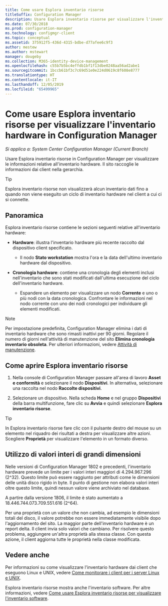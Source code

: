 ```yaml
---
title: Come usare Esplora inventario risorse
titleSuffix: Configuration Manager
description: Usare Esplora inventario risorse per visualizzare l'inventario hardware in Configuration Manager.
ms.date: 07/30/2018
ms.prod: configuration-manager
ms.technology: configmgr-client
ms.topic: conceptual
ms.assetid: 375912f5-436d-4315-bdbe-d77afee6c9f3
author: mestew
ms.author: mstewart
manager: dougeby
ms.collection: M365-identity-device-management
ms.openlocfilehash: c55b7b5bc4effdb1bf1f13dbe0248aa56ad2abe1
ms.sourcegitcommit: 1bccb61bf3c7c69d51e0e224d0619c8f608e8777
ms.translationtype: HT
ms.contentlocale: it-IT
ms.lasthandoff: 12/05/2019
ms.locfileid: "65499965"
---
```

# <a name="how-to-use-resource-explorer-to-view-hardware-inventory-in-configuration-manager"></a>Come usare Esplora inventario risorse per visualizzare l'inventario hardware in Configuration Manager

*Si applica a: System Center Configuration Manager (Current Branch)*

Usare Esplora inventario risorse in Configuration Manager per visualizzare le informazioni relative all'inventario hardware. Il sito raccoglie le informazioni dai client nella gerarchia.  

> [!Tip]  
>  Esplora inventario risorse non visualizzerà alcun inventario dati fino a quando non viene eseguito un ciclo di inventario hardware nel client a cui ci si connette.  



## <a name="overview"></a>Panoramica

Esplora inventario risorse contiene le sezioni seguenti relative all'inventario hardware:  

- **Hardware**: illustra l'inventario hardware più recente raccolto dal dispositivo client specificato.  

    - Il nodo **Stato workstation** mostra l'ora e la data dell'ultimo inventario hardware dal dispositivo.  

- **Cronologia hardware**: contiene una cronologia degli elementi inclusi nell'inventario che sono stati modificati dall'ultima esecuzione del ciclo dell'inventario hardware.  

    - Espandere un elemento per visualizzare un nodo **Corrente** e uno o più nodi con la data cronologica. Confrontare le informazioni nel nodo corrente con uno dei nodi cronologici per individuare gli elementi modificati.  

> [!NOTE]  
> Per impostazione predefinita, Configuration Manager elimina i dati di inventario hardware che sono rimasti inattivi per 90 giorni. Regolare il numero di giorni nell'attività di manutenzione del sito **Elimina cronologia inventario obsoleta**. Per ulteriori informazioni, vedere [Attività di manutenzione](/sccm/core/servers/manage/maintenance-tasks).  



## <a name="bkmk_open"></a> Come aprire Esplora inventario risorse   

1.  Nella console di Configuration Manager passare all'area di lavoro **Asset e conformità** e selezionare il nodo **Dispositivi**. In alternativa, selezionare una raccolta nel nodo **Raccolte dispositivi**.  

2.  Selezionare un dispositivo. Nella scheda **Home** e nel gruppo **Dispositivi** della barra multifunzione, fare clic su **Avvia** e quindi selezionare **Esplora inventario risorse**.   

> [!Tip]  
> In Esplora inventario risorse fare clic con il pulsante destro del mouse su un elemento nel riquadro dei risultati a destra per visualizzare altre azioni. Scegliere **Proprietà** per visualizzare l'elemento in un formato diverso.  



## <a name="bkmk_bigint"></a> Utilizzo di valori interi di grandi dimensioni
<!--1357880-->
Nelle versioni di Configuration Manager 1802 e precedenti, l'inventario hardware prevede un limite per i valori interi maggiori di 4.294.967.296 (2^32). Questo limite può essere raggiunto per attributi come le dimensioni delle unità disco rigido in byte. Il punto di gestione non elabora valori interi oltre questo limite, quindi nessun valore viene archiviato nel database. 

A partire dalla versione 1806, il limite è stato aumentato a 18.446.744.073.709.551.616 (2^64). 

Per una proprietà con un valore che non cambia, ad esempio le dimensioni totali del disco, il valore potrebbe non essere immediatamente visibile dopo l'aggiornamento del sito. La maggior parte dell'inventario hardware è un report delta. Il client invia solo valori che cambiano. Per risolvere questo problema, aggiungere un'altra proprietà alla stessa classe. Con questa azione, il client aggiorna tutte le proprietà nella classe modificata. 



## <a name="see-also"></a>Vedere anche

Per informazioni su come visualizzare l'inventario hardware dai client che eseguono Linux e UNIX, vedere [Come monitorare i client per i server Linux e UNIX](/sccm/core/clients/manage/monitor-clients-for-linux-and-unix-servers).  

Esplora inventario risorse mostra anche l'inventario software. Per altre informazioni, vedere [Come usare Esplora inventario risorse per visualizzare l'inventario software](/sccm/core/clients/manage/inventory/use-resource-explorer-to-view-software-inventory).
